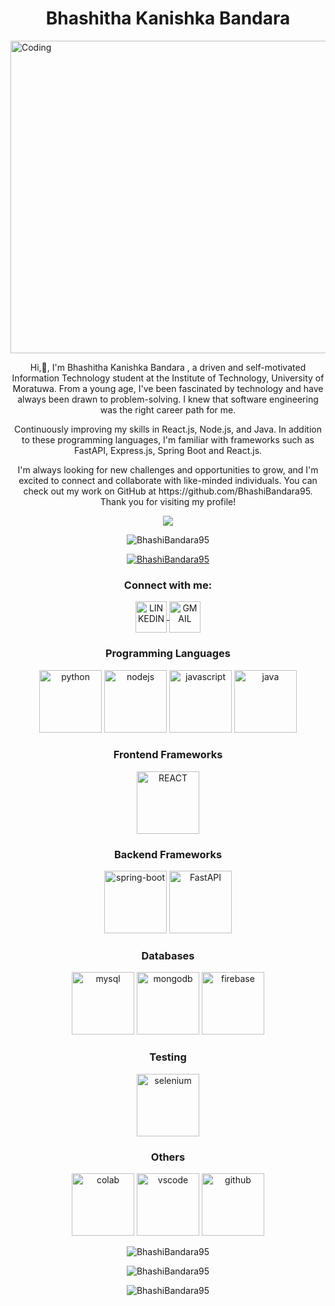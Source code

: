 <h1 align="center">Bhashitha Kanishka Bandara</h1>
<img align="center" alt="Coding" height="500" width="1000" src="https://www.wingstechsolutions.com/wp-content/uploads/2022/03/full-stack-development.gif">

<p align="center"> Hi,👋,  I'm  Bhashitha Kanishka Bandara  , a driven and self-motivated Information Technology student at the Institute of Technology, University of Moratuwa. From a young age, I've been fascinated by technology and have always been drawn to problem-solving. I knew that software engineering was the right career path for me. </p>
<p align="center"> Continuously improving my skills in React.js, Node.js, and Java. In addition to these programming languages, I'm familiar with frameworks such as FastAPI, Express.js, Spring Boot and React.js. </p>
<p align="center"> I'm always looking for new challenges and opportunities to grow, and I'm excited to connect and collaborate with like-minded individuals. You can check out my work on GitHub at https://github.com/BhashiBandara95. Thank you for visiting my profile! </p>

<p align="center">
<img src="https://i.ibb.co/wyJwBqJ/loading.gif"  />
</p>
<p align="center">
<img src="https://komarev.com/ghpvc/?username=BhashiBandara95&label=Profile%20views&color=0e75b6&style=flat" alt="BhashiBandara95" />
</p>
<p align="center">
<a href="https://github.com/ryo-ma/github-profile-trophy">
<img src="https://github-profile-trophy.vercel.app/?username=BhashiBandara95" alt="BhashiBandara95" />
</a>
</p>
<h3 align="center">Connect with me:</h3>
<p align="center">
<a href="https://www.linkedin.com/in/bhashibandara95" target="blank">
<img align="center" src="https://cdn.jsdelivr.net/gh/devicons/devicon/icons/linkedin/linkedin-original.svg" alt="LINKEDIN" height="50" width="50" />
</a>
<a href="mailto:ugabkanishka@gmail.com" target="blank">
<img align="center" src="https://www.google.com/gmail/about/static-2.0/images/logo-gmail.png?fingerprint=c2eaf4aae389c3f885e97081bb197b97" alt="GMAIL" height="50" width="50" />
</a>
</p>
<h3 align="center"> Programming Languages </h3>
<p align="center">
<img src="https://cdn.jsdelivr.net/gh/devicons/devicon/icons/python/python-original-wordmark.svg" alt="python" width="100" height="100" />
<img src="https://cdn.jsdelivr.net/gh/devicons/devicon/icons/nodejs/nodejs-original-wordmark.svg" alt="nodejs" width="100" height="100" />
<img src="https://cdn.jsdelivr.net/gh/devicons/devicon/icons/javascript/javascript-original.svg" alt="javascript" width="100" height="100" />
<img src="https://cdn.jsdelivr.net/gh/devicons/devicon/icons/java/java-original-wordmark.svg" alt="java" width="100" height="100" />

</p>
<h3 align="center">Frontend Frameworks</h3>
<p align="center">
<img src="https://cdn.jsdelivr.net/gh/devicons/devicon/icons/react/react-original-wordmark.svg" alt="REACT" width="100" height="100" />
   
</p>
<h3 align="center">Backend Frameworks</h3>
<p align="center">
<img src="https://cdn.jsdelivr.net/gh/devicons/devicon/icons/spring/spring-plain-wordmark.svg" alt="spring-boot" width="100" height="100"/>
<img src="https://cdn.jsdelivr.net/gh/devicons/devicon/icons/fastapi/fastapi-original-wordmark.svg" alt="FastAPI" width="100" height="100"/>
</p>
<h3 align="center">Databases</h3>
<p align="center">
<img src="https://cdn.jsdelivr.net/gh/devicons/devicon/icons/mysql/mysql-original-wordmark.svg" alt="mysql" width="100" height="100"/>
<img src="https://cdn.jsdelivr.net/gh/devicons/devicon/icons/mongodb/mongodb-original-wordmark.svg" alt="mongodb" width="100" height="100" />
<img src="https://cdn.jsdelivr.net/gh/devicons/devicon/icons/firebase/firebase-plain-wordmark.svg" alt="firebase" width="100" height="100"/>

</p>
<h3 align="center">Testing</h3>
<p align="center">
<img src="https://cdn.jsdelivr.net/gh/devicons/devicon/icons/selenium/selenium-original.svg" alt="selenium" width="100" height="100"/>
</p>
<h3 align="center">Others</h3>
<p align="center">
<img src="https://colab.research.google.com/img/colab_favicon_256px.png" alt="colab" width="100" height="100"/>
<img src="https://cdn.jsdelivr.net/gh/devicons/devicon/icons/vscode/vscode-original.svg" alt="vscode" width="100" height="100"/>
<img src="https://cdn.jsdelivr.net/gh/devicons/devicon/icons/github/github-original-wordmark.svg" alt="github" width="100" height="100"/>
</p>
<p align="center">
<img  src="https://github-readme-stats.vercel.app/api/top-langs?username=BhashiBandara95&show_icons=true&locale=en&layout=compact" alt="BhashiBandara95" />
</p>
<p align="center">
<img src="https://github-readme-stats.vercel.app/api?username=BhashiBandara95&show_icons=true&locale=en" alt="BhashiBandara95" />
</p>
<p align="center" >
<img src="https://github-readme-streak-stats.herokuapp.com/?user=BhashiBandara95&" alt="BhashiBandara95" />
</p>
